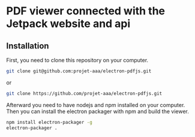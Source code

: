 # PDF viewer connected with the Jetpack website and api

## Installation

First, you need to clone this repository on your computer.

```bash
git clone git@github.com:projet-aaa/electron-pdfjs.git
```

or

```bash
git clone https://github.com/projet-aaa/electron-pdfjs.git
```

Afterward you need to have nodejs and npm installed on your computer.
Then you can install the electron packager with npm and build the viewer.

```bash
npm install electron-packager -g
electron-packager .
```
